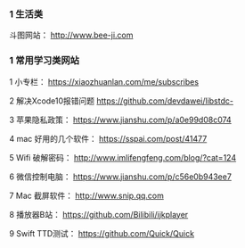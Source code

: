### 1 生活类 
斗图网站： http://www.bee-ji.com

### 1 常用学习类网站

1 小专栏： https://xiaozhuanlan.com/me/subscribes

2 解决Xcode10报错问题 https://github.com/devdawei/libstdc-

3 苹果隐私政策： https://www.jianshu.com/p/a0e99d08c074

4 mac 好用的几个软件： https://sspai.com/post/41477

5 Wifi 破解密码： http://www.imlifengfeng.com/blog/?cat=124

6 微信控制电脑： https://www.jianshu.com/p/c56e0b943ee7

7 	Mac 截屏软件： http://www.snip.qq.com

8 播放器B站： https://github.com/Bilibili/ijkplayer

9 Swift TTD测试： https://github.com/Quick/Quick